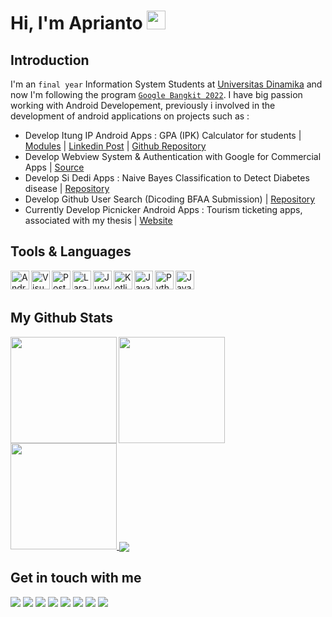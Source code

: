 # Hi, I'm Aprianto <img src="https://raw.githubusercontent.com/MartinHeinz/MartinHeinz/master/wave.gif" width="30px">

## Introduction
I'm an `final year` Information System Students at [Universitas Dinamika](https://www.dinamika.ac.id/) and now I'm following the program [`Google Bangkit 2022`](https://grow.google/intl/id_id/bangkit/). I have big passion working with Android Developement, previously i involved in the development of android applications on projects such as :
- Develop Itung IP Android Apps : GPA (IPK) Calculator for students | [Modules](https://docs.google.com/document/d/12dFP1HIC-gum7VhZL_UeZFPUADFUhrMj/edit?usp=sharing&ouid=107161040614281174089&rtpof=true&sd=true) | [Linkedin Post](https://www.linkedin.com/posts/apriantoa917_itung-ip-description-activity-6912757682215038977-Alxg?utm_source=linkedin_share&utm_medium=member_desktop_web) | [Github Repository](https://github.com/apriantoa917/android-itung_IP)
- Develop Webview System & Authentication with Google for Commercial Apps | [Source](https://play.google.com/store/apps/details?id=com.mitrabangunan.mitrabangunanstore)
- Develop Si Dedi Apps : Naive Bayes Classification to Detect Diabetes disease | [Repository](https://github.com/apriantoa917/android-UAS_SPK-SiDeDi)
- Develop Github User Search (Dicoding BFAA Submission) | [Repository](https://github.com/apriantoa917/android-dicoding-BFAA)
- Currently Develop Picnicker Android Apps : Tourism ticketing apps, associated with my thesis | [Website](https://picnicker.id/link)

## Tools & Languages
 <a href="https://developer.android.com/studio/">
  <img align="left" alt="Android Studio" title="AndroidStudio" width="30px" src="https://img.icons8.com/fluency/344/android-studio--v2.png" />
</a>
<a href="https://code.visualstudio.com/">
  <img align="left" alt="Visual Studio Code" title="Visual Studio Code" width="30px" src="https://img.icons8.com/fluency/344/visual-studio-code-2019.png" />
</a>
<a href="https://www.postman.com/">
  <img align="left" alt="Postman" title="Postman" width="30px" src="https://res.cloudinary.com/postman/image/upload/t_team_logo/v1629869194/team/2893aede23f01bfcbd2319326bc96a6ed0524eba759745ed6d73405a3a8b67a8" />
</a>
<a href="https://laravel.com/">
  <img align="left" alt="Laravel" title="Laravel" width="30px" src="https://upload.wikimedia.org/wikipedia/commons/thumb/9/9a/Laravel.svg/1969px-Laravel.svg.png" />
</a>
<a href="https://jupyter.org/">
  <img align="left" alt="Jupyter Notebook" title="Jupyter Notebook" width="30px" src="https://jupyter.org/assets/homepage/main-logo.svg" />
</a>
<a href="https://developer.android.com/kotlin">
  <img align="left" alt="Kotlin" title="Kotlin" width="30px" src="https://img.icons8.com/color/344/kotlin.png" />
</a>
<a href="https://www.java.com/en/">
  <img align="left" alt="Java" title="Java" width="30px" src="https://img.icons8.com/color/344/java-coffee-cup-logo--v1.png" />
</a>
<a href="https://www.python.org/">
  <img align="left" alt="Python" title="Python" width="30px" src="https://upload.wikimedia.org/wikipedia/commons/thumb/c/c3/Python-logo-notext.svg/800px-Python-logo-notext.svg.png" />
</a>
<a href="https://www.php.net/">
  <img align="left" alt="Java" title="Java" width="30px" src="https://cdn.iconscout.com/icon/free/png-256/php-2038871-1720084.png" />
</a>
<br><br>

## My Github Stats
<a href="https://github.com/apriantoa917">
  <img height="170em" src="https://github-readme-stats.vercel.app/api?username=apriantoa917&theme=moltack&show_icons=true" align="left" />
  <img height="170em" src="https://github-readme-stats.vercel.app/api/top-langs/?username=apriantoa917&theme=moltack&layout=compact" />
  <img height="170em" src="https://github-readme-streak-stats.herokuapp.com?user=apriantoa917&theme=solarized-light&hide_border=true&date_format=M%20j%5B%2C%20Y%5D&fire=DD0000&background=F5E1C0&sideNums=982B44&sideLabels=584139&currStreakLabel=584139&ring=B58901&dates=B58901&currStreakNum=584139" />
  <img align="center" src="https://github-profile-trophy.vercel.app/?username=apriantoa917&theme=gruvbox&margin-w=5&no-frame=true" />
</a>

## Get in touch with me


[![](https://img.shields.io/badge/website-000000?style=for-the-badge&logo=About.me&logoColor=white)](https://apriantoa917.github.io/) 
[![](https://img.shields.io/badge/Medium-12100E?style=for-the-badge&logo=medium&logoColor=white)](https://medium.com/@apriantoa917) 
[![](https://img.shields.io/badge/Gmail-D14836?style=for-the-badge&logo=gmail&logoColor=white)](mailto:aprianto@picnicker.id) 
[![](https://img.shields.io/badge/LinkedIn-0077B5?style=for-the-badge&logo=linkedin&logoColor=white)](https://www.linkedin.com/in/apriantoa917) 
[![](https://img.shields.io/badge/Twitter-1DA1F2?style=for-the-badge&logo=twitter&logoColor=white)](https://twitter.com/apriantoa917) 
[![](https://img.shields.io/badge/Instagram-E4405F?style=for-the-badge&logo=instagram&logoColor=white)](https://www.instagram.com/apriantoa917/?hl=en)
[![](https://img.shields.io/badge/YouTube-FF0000?style=for-the-badge&logo=youtube&logoColor=white)](https://www.youtube.com/channel/UCdTsC2MiXo0T0PMjpAIaaAQ) 
[![](https://img.shields.io/badge/GitLab-330F63?style=for-the-badge&logo=gitlab&logoColor=white)](https://gitlab.com/users/apriantoa917) 
